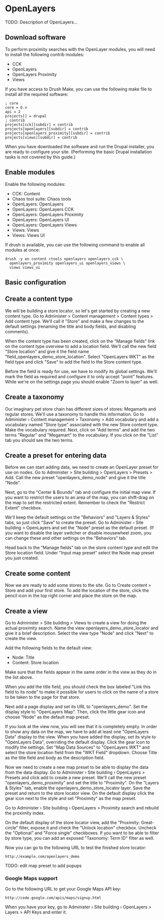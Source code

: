 # OpenLayers

TODO: Description of OpenLayers...

## Download software

To perform proximity searches with the OpenLayer modules, you will need to install the following contrib modules:

* CCK
* OpenLayers
* OpenLayers Proximity
* Views

If you have access to Drush Make, you can use the following make file to install all the required software:

	; core
	core = 6.x
	api = 2
	projects[] = drupal
	; contrib
	projects[cck][subdir] = contrib
	projects[openlayers][subdir] = contrib
	projects[openlayers_proximity][subdir] = contrib
	projects[views][subdir] = contrib

When you have downloaded the software and run the Drupal installer, you are ready to configure your site. (Performing the basic Drupal installation tasks is not covered by this guide.)

## Enable modules

Enable the following modules:

* CCK: Content
* Chaos tool suite: Chaos tools
* OpenLayers: OpenLayers
* OpenLayers: OpenLayers CCK
* OpenLayers: OpenLayers Proximity
* OpenLayers: OpenLayers UI
* OpenLayers: OpenLayers Views
* Views: Views
* Views: Views UI

If drush is available, you can use the following command to enable all modules at once:

	drush -y en content ctools openlayers openlayers_cck \
	  openlayers_proximity openlayers_ui openlayers_views \
	  views views_ui

## Basic configuration

## Create a content type

We will be building a store locator, so let's get started by creating a new content type. Go to Administer > Content management > Content types > Add content type. We'll call it "Store" and make a few changes to the default settings (renaming the title and body fields, and disabling comments).

When the content type has been created, click on the "Manage fields" link on the content type overview to add a location field. We'll call the new field "Store location" and give it the field name "field_openlayers_demo_store_location". Select "OpenLayers WKT" as the field type and click "Save" to add the field to the Store content type.

Before the field is ready for use, we have to modify its global settings. We'll mark the field as required and configure it to only accept "point" features. While we're on the settings page you should enable "Zoom to layer" as well.

## Create a taxonomy

Our imaginary pet store chain has different sizes of stores: Megamarts and regular stores. We'll use a taxonomy to handle this information. Go to Administer › Content management > Taxonomy > Add vocabulary and add a vocabulary named "Store type" associated with the new Store content type. Make the vocabulary required. Next, click on "Add terms" and add the two terms "Regular" and "Megamart" to the vocabulary. If you click on the "List" tab you should see the two terms.

## Create a preset for entering data

Before we can start adding data, we need to create an OpenLayer preset for use on nodes. Go to Administer > Site building > OpenLayers > Presets > Add. Call the new preset "openlayers_demo_node" and give it the title "Node".

Next, go to the "Center & Bounds" tab and configure the initial map view. If you want to restrict the users to an area of the map, you can shift-drag on the map to set the restricted extent. Remember to check the "Restrict Extent" checkbox.

We'll keep the default settings on the "Behaviors" and "Layers & Styles" tabs, so just click "Save" to create the preset. Go to Administer › Site building > OpenLayers and set the "Node" preset as the default preset. (If you want to disable the layer switcher or disable mousewheel zoom, you can change these and other settings on the "Behaviors" tab.

Head back to the "Manage fields" tab on the store content type and edit the Store location field. Under "Input map preset" select the Node map preset you just created.

## Create some content

Now we are ready to add some stores to the site. Go to Create content > Store and add your first store. To add the location of the store, click the pencil icon in the top right corner and place the store on the map.

## Create a view

Go to Administer > Site building > Views to create a view for doing the actual proximity search. Name the view openlayers_demo_store_locator and give it a brief description. Select the view type "Node" and click "Next" to create the view.

Add the following fields to the default view:

* Node: Title
* Content: Store location

Make sure that the fields appear in the same order in the view as they do in the list above.

When you add the title field, you should check the box labeled "Link this field to its node" to make it possible for users to click on the name of a store to be taken to the page for that store.

Next add a page display and set its URL to "openlayers_demo". Set the display style to "OpenLayers Map". Then, click the little gear icon and choose "Node" as the default map preset.

If you look at the view now, you will see that it is completely empty. In order to show any data on the map, we have to add at least one "OpenLayers Data" display to the view. When you have added the display, set its style to "OpenLayers Data", overriding the default display. Click the gear icon to modify the settings. Set "Map Data Sources" to "OpenLayers WKT" and select the store location field from the "WKT Field" dropdown. Choose Title as the title field and body as the description field.

Now we need to create a new map preset to be able to display the data from the data display. Go to Administer › Site building › OpenLayers > Presets and click add to create a new preset. We'll call the new preset "openlayers_demo_proximity" and set the title to "Proximity". On the "Layers & Styles" tab, enable the openlayers_demo_store_locator layer. Save the preset and return to the store locator view. On the default display click the gear icon next to the style and set "Proximity" as the map preset. 

Go to Administer › Site building › OpenLayers > Proximity search and rebuild the proximity index.

On the default display of the store locator view, add the "Proximity: Great-circle" filter, expose it and check the "Unlock location" checkbox. Uncheck the "Optional" and "Force single" checkboxes. If you want to be able to filter by store type, you can add an exposed "Taxonomy: Term ID" filter as well.

Now you can go to the following URL to test the finished store locator:

	http://example.com/openlayers_demo

TODO: edit map preset to add popups


### Google Maps support

Go to the following URL to get your Google Maps API key:

	http://code.google.com/apis/maps/signup.html

When you have your key, go to Administer › Site building › OpenLayers > Layers > API Keys and enter it.

